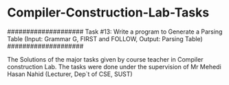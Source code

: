 # Compiler-Construction-Lab-Tasks

####################
Task #13: Write a program to Generate a Parsing Table (Input: Grammar G, FIRST and FOLLOW, Output: Parsing Table) 
####################

The Solutions of the major tasks given by course teacher in Compiler construction Lab.
The tasks were done under the supervision of Mr Mehedi Hasan Nahid (Lecturer, Dep`t of CSE, SUST)




